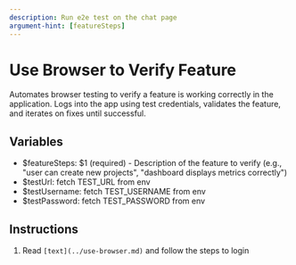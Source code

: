 ```yaml
---
description: Run e2e test on the chat page
argument-hint: [featureSteps]
---
```


# Use Browser to Verify Feature

Automates browser testing to verify a feature is working correctly in the application. Logs into the app using test credentials, validates the feature, and iterates on fixes until successful.

## Variables

- $featureSteps: $1 (required) - Description of the feature to verify (e.g., "user can create new projects", "dashboard displays metrics correctly")
- $testUrl: fetch TEST_URL from env
- $testUsername: fetch TEST_USERNAME from env
- $testPassword: fetch TEST_PASSWORD from env

## Instructions

1. Read `[text](../use-browser.md)` and follow the steps to login
